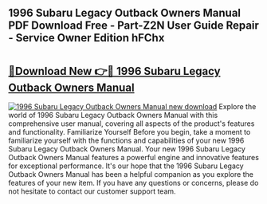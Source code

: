 ## 1996 Subaru Legacy Outback Owners Manual PDF Download Free - Part-Z2N User Guide Repair - Service Owner Edition hFChx

# <h2><a href="http://bc81072.oget.top/?id=1996+Subaru+Legacy+Outback+Owners+Manual">🔗Download New 👉🔴 1996 Subaru Legacy Outback Owners Manual</a></h2>

[![1996 Subaru Legacy Outback Owners Manual new download](https://i.imgur.com/5g1atiW.png)](http://bc81072.oget.top/?id=1996+Subaru+Legacy+Outback+Owners+Manual)
Explore the world of 1996 Subaru Legacy Outback Owners Manual with this comprehensive user manual, covering all aspects of the product's features and functionality. Familiarize Yourself Before you begin, take a moment to familiarize yourself with the functions and capabilities of your new 1996 Subaru Legacy Outback Owners Manual. Your new 1996 Subaru Legacy Outback Owners Manual features a powerful engine and innovative features for exceptional performance. It's our hope that the 1996 Subaru Legacy Outback Owners Manual has been a helpful companion as you explore the features of your new item. If you have any questions or concerns, please do not hesitate to contact our customer support team.
